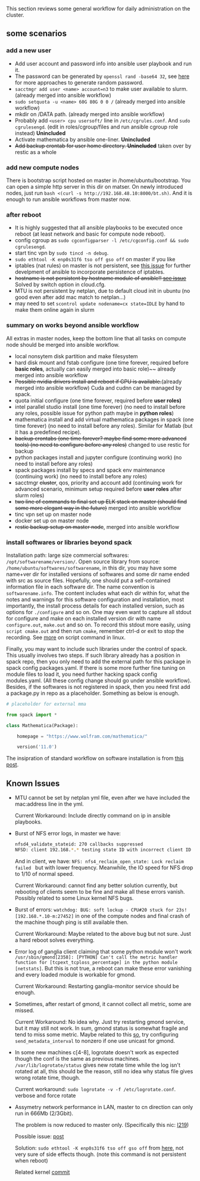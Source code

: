 This section reviews some general workflow for daily administration on the cluster.

## some scenarios

### add a new user

* Add user account and password info into ansible user playbook and run it.
* The password can be generated by `openssl rand -base64 32`, see [here](https://www.howtogeek.com/howto/30184/10-ways-to-generate-a-random-password-from-the-command-line/) for more approaches to generate random password.
* `sacctmgr add user <name> account=n3` to make user available to slurm. (already merged into ansible workflow)
* `sudo setquota -u <name> 60G 80G 0 0 /` (already merged into ansible workflow)
* mkdir on /DATA path. (already merged into ansible workflow)
* Probably add `<user> cpu usersoft/` line in `/etc/cgrules.conf`. And `sudo cgrulesengd`. (edit in roles/cgroup/files and run ansible cgroup role instead) **Unincluded**
* Activate mathematica by ansible one-liner. **Unincluded**
* ~~Add backup crontab for user home directory. **Unincluded**~~ taken over by restic as a whole

### add new compute nodes

There is bootstrap script hosted on master in /home/ubuntu/bootstrap. You can open a simple http server in this dir on matser. On newly introduced nodes, just run `bash <(curl -s http://192.168.48.10:8000/bt.sh)`. And it is enough to run ansible workflows from master now.

### after reboot

* It is highly suggested that all ansible playbooks to be executed once reboot (at least network and basic for compute node reboot).
* config cgroup as `sudo cgconfigparser -l /etc/cgconfig.conf && sudo cgrulesengd`.
* start tinc vpn by `sudo tincd -n debug`.
* `sudo ethtool -K enp0s31f6 tso off gso off` on master if you like
* iptables (nat rules) on master is not persistent, see [this issue](https://github.com/ansible/ansible/issues/25149) for further develpment of ansible to incorporate persistence of iptables.
* ~~hostname is not persistent by hostname module of ansible!! [see issue](https://github.com/ansible/ansible/issues/54755)~~ Solved by switch option in cloud.cfg.
* MTU is not persistent by netplan, due to default cloud init in ubuntu (no good even after add mac match to netplan...)
* may need to set `scontrol update nodename=cx state=IDLE` by hand to make them online again in slurm

### summary on works beyond ansible workflow

All extras in master nodes, keep the bottom line that all tasks on compute node should be merged into ansible workflow.

* local nonsytem disk partition and make filesystem
* hard disk mount and fstab configure (one time forever, required before **basic roles**, actually can easily merged into basic role)~~ already merged into ansible workflow
* ~~Possible nvidia drivers install and reboot if GPU is available.~~(already merged into ansible workflow) Cuda and cudnn can be managed by spack.
* quota initial configure (one time forever, required before **user roles)**
* intel parallel studio install (one time forever) (no need to install before any roles, possible issue for python path maybe in **python roles**)
* mathematica install and add virtual mathematica packages in spack (one time forever) (no need to install before any roles). Similar for Matlab (but it has a predefined recipe).
* ~~backup crontabs (one time forever? maybe find some more advanced tools) (no need to configure before any roles)~~ changed to use restic for backup
* python packages install and jupyter configure (continuing work) (no need to install before any roles)
* spack packages install by specs and spack env maintenance (continuing work) (no need to install before any roles)
* sacctmgr ~~cluster~~, qos, priority and account add (continuing work for advanced scenario, minimum setup required before **user roles** after slurm roles)
* ~~two line of commands to final set up ELK stack on master (should find some more elegant way in the future)~~  merged into ansible workflow
* tinc vpn set up on master node
* docker set up on master node
* ~~restic backup setup on master node~~, merged into ansible workflow

### install softwares or libraries beyond spack

Installation path: large size commercial softwares: `/opt/softwarename/version/`. Open source library from source: `/home/ubuntu/softwares/softwarename`, in this dir, you may have some name+ver dir for installed versions of softwares and some dir name ended with src as source files. Hopefully, one should put a self-contained information file in each software dir. The name convention is `softwarename.info`. The content includes what each dir within for, what the notes and warnings for this software configuration and installation, most importantly, the install process details for each installed version, such as options for `./configure` and so on. One may even want to capture all stdout for configure and make on each installed version dir with name `configure.out`, `make.out` and so on. To record this stdout more easily, using `script cmake.out` and then run `cmake`, remember ctrl-d or exit to stop the recording. See [more](https://www.geeksforgeeks.org/script-command-in-linux-with-examples/) on script command in linux.

Finally, you may want to include such libraries under the control of spack. This usually involves two steps. If such library already has a position in spack repo, then you only need to add the external path for this package in spack config packages.yaml. If there is some more further fine tuning on module files to load it, you need further hacking spack config modules.yaml. (All these config change should go under ansible workflow). Besides, if the softwares is not registered in spack, then you need first add a package.py in repo as a placeholder. Something as below is enough.

```python
# placeholder for external mma

from spack import *

class Mathematica(Package):

    homepage = "https://www.wolfram.com/mathematica/"

    version('11.0')
```

The insipration of standard workflow on software installation is from [this post](http://www.admin-magazine.com/HPC/Articles/Warewulf-Cluster-Manager-Development-and-Run-Time/(language)/eng-US).

## Known Issues

* MTU cannot be set by netplan yml file, even after we have included the mac:address line in the yml.

  Current Workaround: Include directly command on ip in ansible playbooks.

* Burst of NFS error logs, in master we have: 

  ```bash
  nfsd4_validate_stateid: 270 callbacks suppressed
  NFSD: client 192.168.*.* testing state ID with incorrect client ID
  ```

  And in client, we have: `NFS: nfs4_reclaim_open_state: Lock reclaim failed ` but with lower frequency. Meanwhile, the IO speed for NFS drop to 1/10 of normal speed.

  Current Workaround: cannot find any better solution currently, but rebooting of clients seem to be fine and make all these errors vanish. Possibly related to some Linux kernel NFS bugs.

* Burst of errors: `watchdog: BUG: soft lockup - CPU#20 stuck for 23s! [192.168.*.10-m:27452]` in one of the compute nodes and final crash of the machine though ping is still available then. 

  Current Workaround: Maybe related to the above bug but not sure. Just a hard reboot solves everything.

* Error log of ganglia client claiming that some python module won't work `/usr/sbin/gmond[2358]: [PYTHON] Can't call the metric handler function for [tcpext_tcploss_percentage] in the python module [netstats]`. But this is not true, a reboot can make these error vanishing and every loaded module is workable for gmond.

  Current Workaround: Restarting ganglia-monitor service should be enough.

* Sometimes, after restart of gmond, it cannot collect all metric, some are missed.

  Current Workaround: No idea why. Just try restarting gmond service, but it may still not work. In sum, gmond status is somewhat fragile and tend to miss some metric. Maybe related to this [so](https://serverfault.daytorrents.com/a/422273/25640), try configuring `send_metadata_interval` to nonzero if one use unicast for gmond.

* In some new machines c[4-8], logrotate doesn't work as expected though the conf is the same as previous machines. `/var/lib/logrotate/status` gives new rotate time while the log isn't rotated at all, this should be the reason, still no idea why status file gives wrong rotate time, though.

  Current workaround: `sudo logrotate -v -f /etc/logrotate.conf`. verbose and force rotate

* Assymetry network performance in LAN, master to cn direction can only run in 666Mb (2/3Gbit).

  The problem is now reduced to master only. (Specifically this nic: [I219](https://ark.intel.com/content/www/us/en/ark/products/82185/intel-ethernet-connection-i219-lm.html))

  Possible issue: [post](https://forum.manjaro.org/t/solved-only-half-gigabit-eth-with-intel-i219-lm-v-under-kernel-4-14-to-4-19/58886/5)

  Solution: `sudo ethtool -K enp0s31f6 tso off gso off` from [here](https://wiki.hetzner.de/index.php/Low_performance_with_Intel_i218/i219_NIC/en), not very sure of side effects though. (note this command is not persistent when reboot)

  Related kernel [commit](https://github.com/torvalds/linux/commit/b10effb92e272051dd1ec0d7be56bf9ca85ab927)